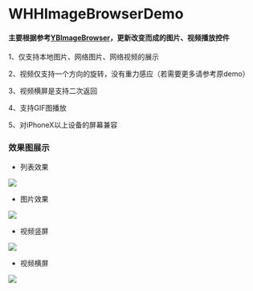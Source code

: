 # WHHImageBrowserDemo

#### 主要根据参考[YBImageBrowser](https://github.com/indulgeIn/YBImageBrowser)，更新改变而成的图片、视频播放控件

1、仅支持本地图片、网络图片、网络视频的展示

2、视频仅支持一个方向的旋转，没有重力感应（若需要更多请参考原demo）

3、视频横屏是支持二次返回

4、支持GIF图播放

5、对iPhoneX以上设备的屏幕兼容

### 效果图展示

- 列表效果

![](screenshots/001.jpg)

- 图片效果

![](screenshots/002.jpg)

- 视频竖屏

![](screenshots/003.jpg)

- 视频横屏

![](screenshots/004.jpg)
